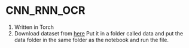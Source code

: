 # CNN_RNN_OCR

1. Written in Torch
2. Download dataset from <a href = "https://drive.google.com/file/d/1--RHI_8K-nwfRtWCbgkYmNq8F5faJWy3/view?usp=sharing">here</a> Put it in a folder called data and put the data folder in the same folder as the notebook and run the file.
